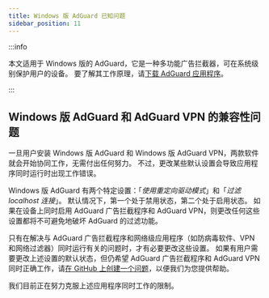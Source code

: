```yaml
---
title: Windows 版 AdGuard 已知问题
sidebar_position: 11
---
```


:::info

本文适用于 Windows 版的 AdGuard，它是一种多功能广告拦截器，可在系统级别保护用户的设备。 要了解其工作原理，请[下载 AdGuard 应用程序](https://agrd.io/download-kb-adblock)。

:::

## Windows 版 AdGuard 和 AdGuard VPN 的兼容性问题

一旦用户安装 Windows 版 AdGuard 和 Windows 版 AdGuard VPN，两款软件就会开始协同工作，无需付出任何努力。 不过，更改某些默认设置会导致应用程序同时运行时出现工作错误。

Windows 版 AdGuard 有两个特定设置：「*使用重定向驱动模式*」和「*过滤 localhost 连接*」。 默认情况下，第一个处于禁用状态，第二个处于启用状态。 如果在设备上同时启用 AdGuard 广告拦截程序和 AdGuard VPN，则更改任何这些设置都将不可避免地破坏 AdGuard 的过滤功能。

只有在解决与 AdGuard 广告拦截程序和网络级应用程序（如防病毒软件、VPN 和网络过滤器）同时运行有关的问题时，才有必要更改这些设置。 如果有用户需要更改上述设置的默认状态，但仍希望 AdGuard 广告拦截程序和 AdGuard VPN 同时正确工作，请[在 GitHub 上创建一个问题](https://github.com/AdguardTeam/AdguardForWindows/issues/new/choose)，以便我们为您提供帮助。

我们目前正在努力克服上述应用程序同时工作的限制。
